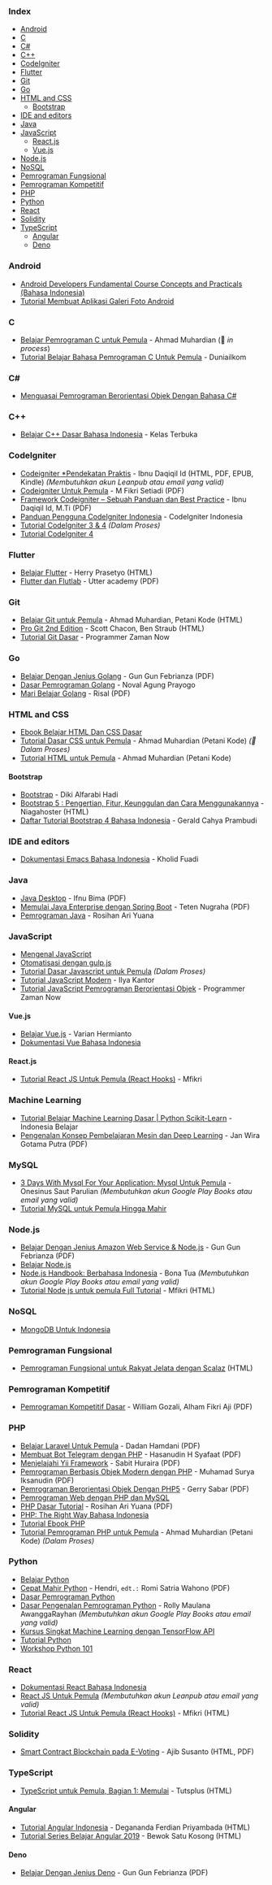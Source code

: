 ### Index


*  [Android](#android)
*  [C](#c)
*  [C#](#csharp)
*  [C++](#cpp)
*  [CodeIgniter](#codeigniter)
*  [Flutter](#flutter)
*  [Git](#git)
*  [Go](#go)
*  [HTML and CSS](#html-and-css)
    *  [Bootstrap](#bootstrap)
*  [IDE and editors](#ide-and-editors)
*  [Java](#java)
*  [JavaScript](#javascript)
    *  [React.js](#reactjs)
    *  [Vue.js](#vuejs)
*  [Node.js](#nodejs)
*  [NoSQL](#nosql)
*  [Pemrograman Fungsional](#pemrograman-fungsional)
*  [Pemrograman Kompetitif](#pemrograman-kompetitif)
*  [PHP](#php)
*  [Python](#python)
*  [React](#react)
*  [Solidity](#solidity)
*  [TypeScript](#typescript)
    *  [Angular](#angular)
    *  [Deno](#deno)


### Android

*  [Android Developers Fundamental Course Concepts and Practicals (Bahasa Indonesia)](https://yukcoding.id/download-ebook-android-gratis/)
*  [Tutorial Membuat Aplikasi Galeri Foto Android](https://www.smashwords.com/books/view/533096)


### C

*  [Belajar Pemrograman C untuk Pemula](https://www.petanikode.com/tutorial/c/) - Ahmad Muhardian (:construction: _in process_)
*  [Tutorial Belajar Bahasa Pemrograman C Untuk Pemula](https://www.duniailkom.com/tutorial-belajar-bahasa-pemrograman-c-bagi-pemula/) - Duniailkom


### <a id="csharp"></a>C\#

*  [Menguasai Pemrograman Berorientasi Objek Dengan Bahasa C#](https://mahirkoding.id/ebook-pemrograman-berorientasi-objek-c-pdf/)


### <a id="cpp"></a>C++

*  [Belajar C++ Dasar Bahasa Indonesia](https://github.com/kelasterbuka/CPP_dasar-dasar-programming) - Kelas Terbuka


### CodeIgniter

*  [Codeigniter *Pendekatan Praktis](https://leanpub.com/codeigniter-pendekatanpraktis) - Ibnu Daqiqil Id (HTML, PDF, EPUB, Kindle) _(Membutuhkan akun Leanpub atau email yang valid)_
*  [Codeigniter Untuk Pemula](https://repository.bsi.ac.id/index.php/unduh/item/176695/Tutorial-Codeigniter-Untuk-Pemula.pdf) - M Fikri Setiadi (PDF)
*  [Framework Codeigniter – Sebuah Panduan dan Best Practice](https://ibnu.daqiqil.id/buku-codeigniter/) - Ibnu Daqiqil Id, M.Ti (PDF)
*  [Panduan Pengguna CodeIgniter Indonesia](https://codeigniter-id.github.io/user-guide/) - CodeIgniter Indonesia
*  [Tutorial CodeIgniter 3 & 4](https://www.petanikode.com/tutorial/codeigniter/) _(Dalam Proses)_
*  [Tutorial CodeIgniter 4](http://mfikri.com/artikel/tutorial-codeigniter4)


### Flutter

*  [Belajar Flutter](https://belajarflutter.com) - Herry Prasetyo (HTML)
*  [Flutter dan Flutlab](https://utter.academy/uploads/lesson_files/2f0c5c74e9488d4c9c734e4264e5869e.pdf) - Utter academy (PDF)


### Git

*  [Belajar Git untuk Pemula](https://github.com/petanikode/belajar-git) - Ahmad Muhardian, Petani Kode (HTML)
*  [Pro Git 2nd Edition](https://git-scm.com/book/id/) - Scott Chacon, Ben Straub (HTML)
*  [Tutorial Git Dasar](https://www.youtube.com/watch?v=fQbTeNX1mvM) - Programmer Zaman Now


### Go

*  [Belajar Dengan Jenius Golang](https://raw.githubusercontent.com/gungunfebrianza/Belajar-Dengan-Jenius-Golang/master/Belajar%20Dengan%20Jenius%20Golang.pdf) - Gun Gun Febrianza (PDF)
*  [Dasar Pemrograman Golang](https://dasarpemrogramangolang.novalagung.com) - Noval Agung Prayogo
*  [Mari Belajar Golang](https://www.smashwords.com/books/view/938003) - Risal (PDF)


### HTML and CSS

*  [Ebook Belajar HTML Dan CSS Dasar](https://www.malasngoding.com/download-ebook-belajar-html-dan-css-dasar-gratis/)
*  [Tutorial Dasar CSS untuk Pemula](https://www.petanikode.com/tutorial/css/) - Ahmad Muhardian (Petani Kode) _(:construction: Dalam Proses)_
*  [Tutorial HTML untuk Pemula](https://www.petanikode.com/tutorial/html/) - Ahmad Muhardian (Petani Kode)


#### Bootstrap

*  [Bootstrap](https://www.malasngoding.com/category/bootstrap/) - Diki Alfarabi Hadi
*  [Bootstrap 5 : Pengertian, Fitur, Keunggulan dan Cara Menggunakannya](https://www.niagahoster.co.id/blog/tutorial-bootstrap-5/) - Niagahoster (HTML)
*  [Daftar Tutorial Bootstrap 4 Bahasa Indonesia](https://www.bewoksatukosong.com/2019/02/tutorial-bootstrap-4-bahasa-indonesia.html) - Gerald Cahya Prambudi


### IDE and editors

*  [Dokumentasi Emacs Bahasa Indonesia](https://github.com/kholidfu/emacs_doc) - Kholid Fuadi


### Java

*  [Java Desktop](https://github.com/ifnu/buku-java-desktop/raw/master/java-desktop-ifnu-bima.pdf) - Ifnu Bima (PDF)
*  [Memulai Java Enterprise dengan Spring Boot](https://raw.githubusercontent.com/teten-nugraha/free-ebook-springboot-basic/master/Memulai%20Java%20Enterprise%20dengan%20Spring%20Boot.pdf) - Teten Nugraha (PDF)
*  [Pemrograman Java](https://blog.rosihanari.net/download-tutorial-java-se-gratis/) - Rosihan Ari Yuana


### JavaScript

*  [Mengenal JavaScript](http://masputih.com/2013/01/ebook-gratis-mengenal-javascript)
*  [Otomatisasi dengan gulp.js](https://kristories.gitbooks.io/otomatisasi-dengan-gulp-js/content/)
*  [Tutorial Dasar Javascript untuk Pemula](https://www.petanikode.com/tutorial/javascript/) _(Dalam Proses)_
*  [Tutorial JavaScript Modern](https://id.javascript.info) - Ilya Kantor
*  [Tutorial JavaScript Pemrograman Berorientasi Objek](https://www.youtube.com/watch?v=SDROba_M42g) - Programmer Zaman Now


#### Vue.js

*  [Belajar Vue.js](https://variancode.com/belajar-vue-js/) - Varian Hermianto
*  [Dokumentasi Vue Bahasa Indonesia](https://github.com/vuejs-id/docs)


#### React.js

*  [Tutorial React JS Untuk Pemula (React Hooks)](https://mfikri.com/artikel/reactjs-pemula) - Mfikri


### Machine Learning

*  [Tutorial Belajar Machine Learning Dasar \| Python Scikit-Learn](https://www.youtube.com/playlist?list=PL2O3HdJI4voHNEv59SdXKRQVRZAFmwN9E) - Indonesia Belajar
*  [Pengenalan Konsep Pembelajaran Mesin dan Deep Learning](https://drive.google.com/file/d/1SxUcjunRR6roas5LUS5wyyy3-h7-oCxZ/view) - Jan Wira Gotama Putra (PDF)


### MySQL

*  [3 Days With Mysql For Your Application: Mysql Untuk Pemula](https://play.google.com/store/books/details/Onesinus_Saut_Parulian_3_Days_With_Mysql_For_Your?id=MbdTDwAAQBAJ) - Onesinus Saut Parulian _(Membutuhkan akun Google Play Books atau email yang valid)_
*  [Tutorial MySQL untuk Pemula Hingga Mahir](https://umardanny.com/tutorial-mysql-untuk-pemula-hingga-mahir-ebook-download-pdf/)


### Node.js

*  [Belajar Dengan Jenius Amazon Web Service & Node.js](https://github.com/gungunfebrianza/Belajar-Dengan-Jenius-Node.js/releases/download/1.2/Belajar.Dengan.Jenius.Javascript.Node.pdf) - Gun Gun Febrianza (PDF)
*  [Belajar Node.js](http://idjs.github.io/belajar-nodejs/)
*  [Node.js Handbook: Berbahasa Indonesia](https://play.google.com/store/books/details/Bona_Tua_Node_js_Handbook?id=9WhZDwAAQBAJ) - Bona Tua _(Membutuhkan akun Google Play Books atau email yang valid)_
*  [Tutorial Node js untuk pemula Full Tutorial](https://mfikri.com/artikel/tutorial-nodejs) - Mfikri (HTML)


### NoSQL

*  [MongoDB Untuk Indonesia](https://kristories.gitbooks.io/pengantar-mongodb/content/)


### Pemrograman Fungsional

*  [Pemrograman Fungsional untuk Rakyat Jelata dengan Scalaz](https://leanpub.com/fpmortals-id/read) (HTML)


### Pemrograman Kompetitif

*  [Pemrograman Kompetitif Dasar](https://ksn.toki.id/data/pemrograman-kompetitif-dasar.pdf) - William Gozali, Alham Fikri Aji (PDF)


### PHP

*  [Belajar Laravel Untuk Pemula](https://gilacoding.com/upload/file/Belajar%20Laravel%20Untuk%20Pemula.pdf) - Dadan Hamdani (PDF)
*  [Membuat Bot Telegram dengan PHP](https://www.slideshare.net/HasanudinHS/ebook-i-membuat-bot-telegram-dengan-php) - Hasanudin H Syafaat (PDF)
*  [Menjelajahi Yii Framework](https://gilacoding.com/upload/file/menjelajahyiiframework.pdf) - Sabit Huraira (PDF)
*  [Pemrograman Berbasis Objek Modern dengan PHP](https://arsiteknologi.com/wp-content/uploads/Pemrograman_Berbasis_Objek_Modern_dengan_PHP_Google_Play_Book.pdf) - Muhamad Surya Iksanudin (PDF)
*  [Pemrograman Berorientasi Objek Dengan PHP5](https://endangcahyapermana.files.wordpress.com/2016/03/belajar-singkat-pemrograman-berorientasi-objek-dengan-php5.pdf) - Gerry Sabar (PDF)
*  [Pemrograman Web dengan PHP dan MySQL](http://achmatim.net/2009/04/15/buku-gratis-pemrograman-web-dengan-php-dan-mysql/)
*  [PHP Dasar Tutorial](https://gilacoding.com/upload/file/PHP%20Dasar%20Tutorial.pdf) - Rosihan Ari Yuana (PDF)
*  [PHP: The Right Way Bahasa Indonesia](http://id.phptherightway.com/#site-header/)
*  [Tutorial Ebook PHP](http://www.ilmuwebsite.com/ebook-php-free-download)
*  [Tutorial Pemrograman PHP untuk Pemula](https://www.petanikode.com/tutorial/php) - Ahmad Muhardian (Petani Kode) _(Dalam Proses)_


### Python

*  [Belajar Python](http://www.belajarpython.com)
*  [Cepat Mahir Python](https://gilacoding.com/upload/file/Python.pdf) - Hendri, `edt.:` Romi Satria Wahono (PDF)
*  [Dasar Pemrograman Python](https://www.pythonindo.com/tutorial-python-dasar/)
*  [Dasar Pengenalan Pemrograman Python](https://play.google.com/store/books/details/Rolly_Maulana_Awangga_Dasar_dasar_Python?id=YpzDDwAAQBAJ) - Rolly Maulana AwanggaRayhan _(Membutuhkan akun Google Play Books atau email yang valid)_
*  [Kursus Singkat Machine Learning dengan TensorFlow API](https://developers.google.com/machine-learning/crash-course?hl=id)
*  [Tutorial Python](https://docs.python.org/id/3.8/tutorial/)
*  [Workshop Python 101](http://sakti.github.io/python101/)


### React

*  [Dokumentasi React Bahasa Indonesia](https://id.reactjs.org)
*  [React JS Untuk Pemula](https://masputih.com/2021/05/ebook-gratis-reactjs-untuk-pemula) _(Membutuhkan akun Leanpub atau email yang valid)_
*  [Tutorial React JS Untuk Pemula (React Hooks)](https://mfikri.com/artikel/reactjs-pemula) - Mfikri (HTML)


### Solidity

*  [Smart Contract Blockchain pada E-Voting](https://www.researchgate.net/publication/337961765_Smart_Contract_Blockchain_pada_E-Voting) - Ajib Susanto (HTML, PDF)


### TypeScript

*  [TypeScript untuk Pemula, Bagian 1: Memulai](https://code.tutsplus.com/id/tutorials/typescript-for-beginners-getting-started--cms-29329) - Tutsplus (HTML)


#### Angular

*  [Tutorial Angular Indonesia](https://degananda.com/tutorial-angular-indonesia-daftar-isi-download-pdf/) - Degananda Ferdian Priyambada (HTML)
*  [Tutorial Series Belajar Angular 2019](https://www.bewoksatukosong.com/2019/09/tutorial-series-belajar-angular-2019.html) - Bewok Satu Kosong (HTML)


#### Deno

*  [Belajar Dengan Jenius Deno](https://raw.githubusercontent.com/gungunfebrianza/Belajar-Dengan-Jenius-DenoTheWKWKLand/master/Belajar%20Dengan%20Jenius%20Deno.pdf) - Gun Gun Febrianza (PDF)
